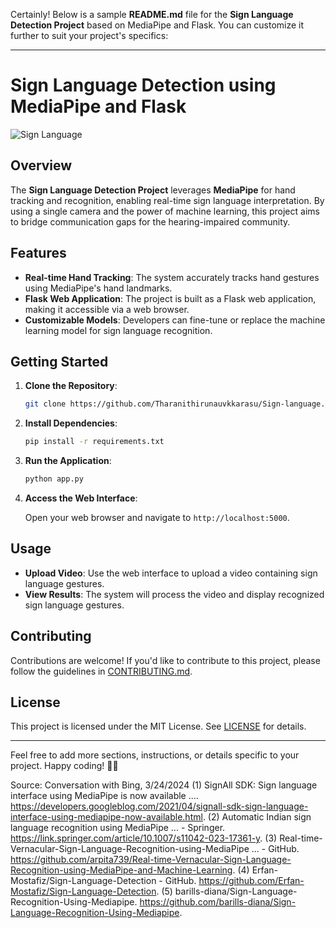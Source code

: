 Certainly! Below is a sample **README.md** file for the **Sign Language Detection Project** based on MediaPipe and Flask. You can customize it further to suit your project's specifics:

---

# Sign Language Detection using MediaPipe and Flask

![Sign Language](https://github.com/Tharanithirunauvkkarasu/Sign-language/raw/main/sign_language_image.jpg)

## Overview

The **Sign Language Detection Project** leverages **MediaPipe** for hand tracking and recognition, enabling real-time sign language interpretation. By using a single camera and the power of machine learning, this project aims to bridge communication gaps for the hearing-impaired community.

## Features

- **Real-time Hand Tracking**: The system accurately tracks hand gestures using MediaPipe's hand landmarks.
- **Flask Web Application**: The project is built as a Flask web application, making it accessible via a web browser.
- **Customizable Models**: Developers can fine-tune or replace the machine learning model for sign language recognition.

## Getting Started

1. **Clone the Repository**:

   ```bash
   git clone https://github.com/Tharanithirunauvkkarasu/Sign-language.git
   ```

2. **Install Dependencies**:

   ```bash
   pip install -r requirements.txt
   ```

3. **Run the Application**:

   ```bash
   python app.py
   ```

4. **Access the Web Interface**:

   Open your web browser and navigate to `http://localhost:5000`.

## Usage

- **Upload Video**: Use the web interface to upload a video containing sign language gestures.
- **View Results**: The system will process the video and display recognized sign language gestures.

## Contributing

Contributions are welcome! If you'd like to contribute to this project, please follow the guidelines in [CONTRIBUTING.md](CONTRIBUTING.md).

## License

This project is licensed under the MIT License. See [LICENSE](LICENSE) for details.

---

Feel free to add more sections, instructions, or details specific to your project. Happy coding! 🚀🤟

Source: Conversation with Bing, 3/24/2024
(1) SignAll SDK: Sign language interface using MediaPipe is now available .... https://developers.googleblog.com/2021/04/signall-sdk-sign-language-interface-using-mediapipe-now-available.html.
(2) Automatic Indian sign language recognition using MediaPipe ... - Springer. https://link.springer.com/article/10.1007/s11042-023-17361-y.
(3) Real-time-Vernacular-Sign-Language-Recognition-using-MediaPipe ... - GitHub. https://github.com/arpita739/Real-time-Vernacular-Sign-Language-Recognition-using-MediaPipe-and-Machine-Learning.
(4) Erfan-Mostafiz/Sign-Language-Detection - GitHub. https://github.com/Erfan-Mostafiz/Sign-Language-Detection.
(5) barills-diana/Sign-Language-Recognition-Using-Mediapipe. https://github.com/barills-diana/Sign-Language-Recognition-Using-Mediapipe.
